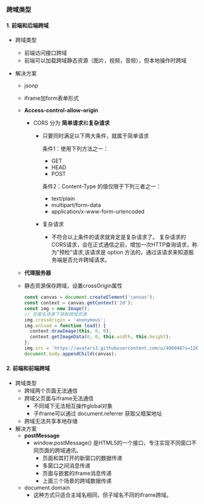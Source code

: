 ### 跨域类型

#### 1. 前端和后端跨域

* 跨域类型

  * 前端访问接口跨域
  * 前端可以加载跨域静态资源（图片，视频，音频），但本地操作时跨域

* 解决方案

  * jsonp

  * iframe加form表单形式

  * **Access-control-allow-origin**

    * CORS 分为 **简单请求**和**复杂请求**

      * 只要同时满足以下两大条件，就属于简单请求

        条件1：使用下列方法之一：

        - GET
        - HEAD
        - POST

        条件2：Content-Type 的值仅限于下列三者之一：

        - text/plain
        - multipart/form-data
        - application/x-www-form-urlencoded

      * 复杂请求

        * 不符合以上条件的请求就肯定是复杂请求了。 复杂请求的CORS请求，会在正式通信之前，增加一次HTTP查询请求，称为"预检"请求,该请求是 option 方法的，通过该请求来知道服务端是否允许跨域请求。

  * **代理服务器**

  * 静态资源保存跨域，设置crossOrigin属性

    ```javascript
    const canvas = document.createElement('canvas');
    const context = canvas.getContext('2d');
    const img = new Image();
    // 在匿名场景下获取跨域资源
    img.crossOrigin = 'anonymous';
    img.onload = function load() {
      context.drawImage(this, 0, 0);
      context.getImageData(0, 0, this.width, this.height);
    };
    img.src = 'https://avatars3.githubusercontent.com/u/496048?s=120&v=4';
    document.body.appendChild(canvas);
    ```

  

#### 2. 前端和前端跨域

* 跨域类型
  * 跨域两个页面无法通信
  * 跨域父页面与iframe无法通信
    * 不同域下无法相互操作global对象
    * 子iframe可以通过 document.referrer 获取父框架地址
  * 跨域无法共享本地存储
* 解决方案
  * **postMessage**
    * window.postMessage() 是HTML5的一个接口，专注实现不同窗口不同页面的跨域通讯。
      * 页面和其打开的新窗口的数据传递
      * 多窗口之间消息传递
      * 页面与嵌套的iframe消息传递
      * 上面三个场景的跨域数据传递
  * document.domain
    * 这种方式只适合主域名相同，但子域名不同的iframe跨域。





